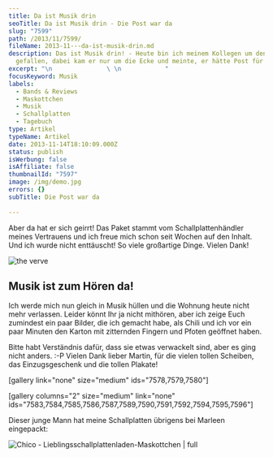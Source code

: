 ```yaml
---
title: Da ist Musik drin
seoTitle: Da ist Musik drin - Die Post war da
slug: "7599"
path: /2013/11/7599/
fileName: 2013-11---da-ist-musik-drin.md
description: Das ist Musik drin! - Heute bin ich meinem Kollegen um den Hals
  gefallen, dabei kam er nur um die Ecke und meinte, er hätte Post für mich.
excerpt: "\n               \ \n            "
focusKeyword: Musik
labels:
  - Bands & Reviews
  - Maskottchen
  - Musik
  - Schallplatten
  - Tagebuch
type: Artikel
typeName: Artikel
date: 2013-11-14T18:10:09.000Z
status: publish
isWerbung: false
isAffiliate: false
thumbnailId: "7597"
image: /img/demo.jpg
errors: {}
subTitle: Die Post war da
  
---
```


Aber da hat er sich geirrt! Das Paket stammt vom Schallplattenhändler meines
Vertrauens und ich freue mich schon seit Wochen auf den Inhalt. Und ich wurde
nicht enttäuscht! So viele großartige Dinge. Vielen Dank!

![the verve](http://cardamonchai.com/wp-content/uploads/2013/11/the-verve-640x640.jpg)

## Musik ist zum Hören da!

Ich werde mich nun gleich in Musik hüllen und die Wohnung heute nicht mehr
verlassen. Leider könnt Ihr ja nicht mithören, aber ich zeige Euch zumindest ein
paar Bilder, die ich gemacht habe, als Chili und ich vor ein paar Minuten den
Karton mit zitternden Fingern und Pfoten geöffnet haben.

Bitte habt Verständnis dafür, dass sie etwas verwackelt sind, aber es ging nicht
anders. :-P Vielen Dank lieber Martin, für die vielen tollen Scheiben, das
Einzugsgeschenk und die tollen Plakate!

[gallery link="none" size="medium" ids="7578,7579,7580"]

[gallery columns="2" size="medium" link="none"
ids="7583,7584,7585,7586,7587,7589,7590,7591,7592,7594,7595,7596"]

Dieser junge Mann hat meine Schallplatten übrigens bei Marleen eingepackt:

![Chico - Lieblingsschallplattenladen-Maskottchen | full](http://cardamonchai.files.wordpress.com/2013/11/chico.jpg "Chico - Lieblingsschallplattenladen-Maskottchen")

  